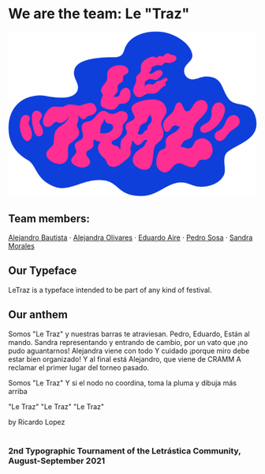 # We are the team: Le "Traz"

![Logo](./_images/leTrazLogo.png)

## Team members:
[Alejandro Bautista](https://github.com/mataviniles) · [Alejandra Olivares](https://github.com/AleO16) · [Eduardo Aire](https://github.com/eduairet) · [Pedro Sosa](https://github.com/pedro-subercaseaux) · [Sandra Morales](https://github.com/typeofshe)

## Our Typeface
LeTraz is a typeface intended to be part of any kind of festival.

## Our anthem
Somos "Le Traz"
y nuestras barras te atraviesan.
Pedro, Eduardo,
Están al mando.
Sandra representando y entrando de cambio,
por un vato que ¡no pudo aguantarnos!
Alejandra viene con todo
Y cuidado ¡porque miro debe estar bien organizado!
Y al final está Alejandro, que viene de CRAMM
A reclamar el primer lugar del torneo pasado.  

Somos "Le Traz"
Y si el nodo no coordina,
toma la pluma
y dibuja más arriba   

"Le Traz"
"Le Traz"
"Le Traz"   

by Ricardo Lopez
<br/><br/>
### 2nd Typographic Tournament of the Letrástica Community, August-September 2021
